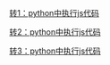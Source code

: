 

 <a href= "http://www.cnblogs.com/rzhang/archive/2011/12/30/execute-javascript-in-python.html"> 转1：python中执行js代码</a>

 <a href= "https://blog.csdn.net/u011580175/article/details/83788342"> 转2：python中执行js代码</a>
 
 <a href= "https://www.cnblogs.com/shengulong/p/8082768.html"> 转3：python中执行js代码</a>
